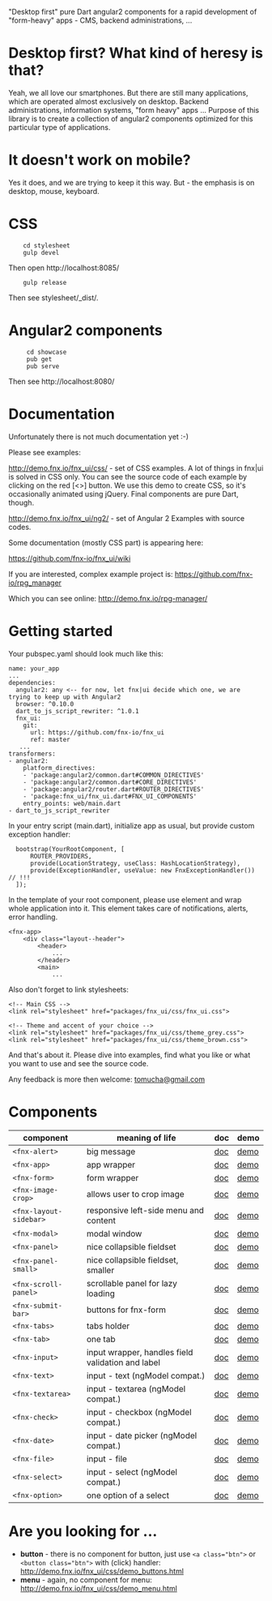 "Desktop first" pure Dart angular2 components for a rapid development of "form-heavy" apps - CMS,
backend administrations, ... 

# Desktop first? What kind of heresy is that?
 
Yeah, we all love our smartphones. But there are still many applications, which are operated almost exclusively on desktop.
Backend administrations, information systems, "form heavy" apps ... Purpose of this library is to create a collection
of angular2 components optimized for this particular type of applications.

# It doesn't work on mobile?

Yes it does, and we are trying to keep it this way. But - the emphasis is on desktop, mouse, keyboard.

# CSS

        cd stylesheet
        gulp devel
        
Then open http://localhost:8085/

        gulp release

Then see stylesheet/_dist/.
         
# Angular2 components
         
         cd showcase
         pub get
         pub serve
         
Then see http://localhost:8080/

# Documentation

Unfortunately there is not much documentation yet :-)

Please see examples:

http://demo.fnx.io/fnx_ui/css/ - set of CSS examples. A lot of things in fnx|ui is solved in CSS only.
You can see the source code of each example by clicking on the red \[<>] button. We use this demo
to create CSS, so it's occasionally animated using jQuery. Final components are pure Dart, though. 

http://demo.fnx.io/fnx_ui/ng2/ - set of Angular 2 Examples with source codes.

Some documentation (mostly CSS part) is appearing here:
 
https://github.com/fnx-io/fnx_ui/wiki  

If you are interested, complex example project is: https://github.com/fnx-io/rpg_manager
  
Which you can see online: http://demo.fnx.io/rpg-manager/

# Getting started

Your pubspec.yaml should look much like this:

    name: your_app
    ...
    dependencies:
      angular2: any <-- for now, let fnx|ui decide which one, we are trying to keep up with Angular2
      browser: ^0.10.0
      dart_to_js_script_rewriter: ^1.0.1
      fnx_ui:
        git:
          url: https://github.com/fnx-io/fnx_ui
          ref: master
       ...
    transformers:
    - angular2:
        platform_directives:
        - 'package:angular2/common.dart#COMMON_DIRECTIVES'
        - 'package:angular2/common.dart#CORE_DIRECTIVES'
        - 'package:angular2/router.dart#ROUTER_DIRECTIVES'
        - 'package:fnx_ui/fnx_ui.dart#FNX_UI_COMPONENTS'
        entry_points: web/main.dart
    - dart_to_js_script_rewriter

In your entry script (main.dart), initialize app as usual, but provide custom exception handler:

      bootstrap(YourRootComponent, [
          ROUTER_PROVIDERS,
          provide(LocationStrategy, useClass: HashLocationStrategy),
          provide(ExceptionHandler, useValue: new FnxExceptionHandler()) // !!!
      ]);

In the template of your root component, please use <fnx-app> element and wrap whole application into it. This element
takes care of notifications, alerts, error handling.

    <fnx-app>
        <div class="layout--header">
            <header>
                ...
            </header>
            <main>
                ...
                
Also don't forget to link stylesheets:
                
    <!-- Main CSS -->            
    <link rel="stylesheet" href="packages/fnx_ui/css/fnx_ui.css">
    
    <!-- Theme and accent of your choice -->
    <link rel="stylesheet" href="packages/fnx_ui/css/theme_grey.css">
    <link rel="stylesheet" href="packages/fnx_ui/css/theme_brown.css">
                
And that's about it. Please dive into examples, find what you like
or what you want to use and see the source code.

Any feedback is more then welcome: tomucha@gmail.com

# Components

| component | meaning of life | doc | demo |
| --------- | --------------- | --- | ---- |
| `<fnx-alert>` | big message | [doc](http://demo.fnx.io/fnx_ui/doc/fnx_ui/FnxAlert-class.html) | [demo](http://demo.fnx.io/fnx_ui/ng2/#/Panels) |
| `<fnx-app>` | app wrapper | [doc](http://demo.fnx.io/fnx_ui/doc/fnx_ui/FnxApp-class.html) | [demo](http://demo.fnx.io/fnx_ui/ng2/#/Modals) |
| `<fnx-form>` | form wrapper | [doc](http://demo.fnx.io/fnx_ui/doc/fnx_ui/FnxForm-class.html) | [demo](http://demo.fnx.io/fnx_ui/ng2/#/Form) |
| `<fnx-image-crop>` | allows user to crop image | [doc](http://demo.fnx.io/fnx_ui/doc/fnx_ui/FnxImageCrop-class.html) | [demo](http://demo.fnx.io/fnx_ui/ng2/#/Cookbook/Crop) |
| `<fnx-layout-sidebar>` | responsive left-side menu and content | [doc](http://demo.fnx.io/fnx_ui/doc/fnx_ui/FnxLayoutSidebar-class.html) | [demo](http://demo.fnx.io/fnx_ui/ng2/#/About) |
| `<fnx-modal>` | modal window | [doc](http://demo.fnx.io/fnx_ui/doc/fnx_ui/FnxModal-class.html) | [demo](http://demo.fnx.io/fnx_ui/ng2/#/Modals) |
| `<fnx-panel>` |  nice collapsible fieldset | [doc](http://demo.fnx.io/fnx_ui/doc/fnx_ui/FnxPanel-class.html) | [demo](http://demo.fnx.io/fnx_ui/ng2/#/Panels) |
| `<fnx-panel-small>` | nice collapsible fieldset, smaller | [doc](http://demo.fnx.io/fnx_ui/doc/fnx_ui/FnxPanelSmall-class.html) | [demo](http://demo.fnx.io/fnx_ui/ng2/#/Panels) |
| `<fnx-scroll-panel>` | scrollable panel for lazy loading | [doc](http://demo.fnx.io/fnx_ui/doc/fnx_ui/FnxScrollPanel-class.html) | [demo](http://demo.fnx.io/fnx_ui/ng2/#/Cookbook/Table) |
| `<fnx-submit-bar>` | buttons for fnx-form | [doc](http://demo.fnx.io/fnx_ui/doc/fnx_ui/FnxSubmitBar-class.html) | [demo](http://demo.fnx.io/fnx_ui/ng2/#/Form) |
| `<fnx-tabs>` | tabs holder | [doc](http://demo.fnx.io/fnx_ui/doc/fnx_ui/FnxTabs-class.html) | [demo](http://demo.fnx.io/fnx_ui/ng2/#/Tabs/Tab1) |
| `<fnx-tab>` | one tab | [doc](http://demo.fnx.io/fnx_ui/doc/fnx_ui/FnxTab-class.html) | [demo](http://demo.fnx.io/fnx_ui/ng2/#/Tabs/Tab1) |
| `<fnx-input>` | input wrapper, handles field validation and label | [doc](http://demo.fnx.io/fnx_ui/doc/fnx_ui/FnxInput-class.html) | [demo](http://demo.fnx.io/fnx_ui/ng2/#/Form) |
| `<fnx-text>` | input - text (ngModel compat.)| [doc](http://demo.fnx.io/fnx_ui/doc/fnx_ui/FnxText-class.html) | [demo](http://demo.fnx.io/fnx_ui/ng2/#/Form) |
| `<fnx-textarea>` | input - textarea (ngModel compat.) | [doc](http://demo.fnx.io/fnx_ui/doc/fnx_ui/FnxTextarea-class.html) | [demo](http://demo.fnx.io/fnx_ui/ng2/#/Form) |
| `<fnx-check>` | input - checkbox (ngModel compat.) | [doc](http://demo.fnx.io/fnx_ui/doc/fnx_ui/FnxCheck-class.html) | [demo](http://demo.fnx.io/fnx_ui/ng2/#/Testing) |
| `<fnx-date>` | input - date picker (ngModel compat.) | [doc](http://demo.fnx.io/fnx_ui/doc/fnx_ui/FnxDate-class.html) | [demo](http://demo.fnx.io/fnx_ui/ng2/#/Testing) |
| `<fnx-file>` | input - file | [doc](http://demo.fnx.io/fnx_ui/doc/fnx_ui/FnxFile-class.html) | [demo](http://demo.fnx.io/fnx_ui/ng2/#/Form) |
| `<fnx-select>` | input - select (ngModel compat.)| [doc](http://demo.fnx.io/fnx_ui/doc/fnx_ui/FnxSelect-class.html) | [demo](http://demo.fnx.io/fnx_ui/ng2/#/Form) |
| `<fnx-option>` | one option of a select | [doc](http://demo.fnx.io/fnx_ui/doc/fnx_ui/FnxOption-class.html) | [demo](http://demo.fnx.io/fnx_ui/ng2/#/Form) |

# Are you looking for ...

- **button** - there is no component for button, just use `<a class="btn">` or `<button class="btn">` with (click) handler:
http://demo.fnx.io/fnx_ui/css/demo_buttons.html
- **menu** - again, no component for menu: http://demo.fnx.io/fnx_ui/css/demo_menu.html